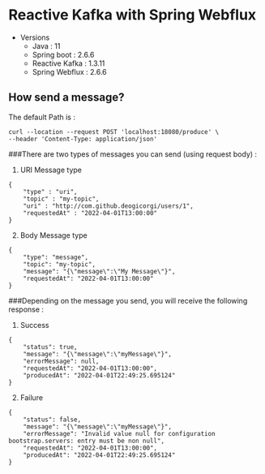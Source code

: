 Reactive Kafka with Spring Webflux
=============

- Versions
  - Java : 11
  - Spring boot : 2.6.6
  - Reactive Kafka : 1.3.11 
  - Spring Webflux : 2.6.6

How send a message?
-------------

The default Path is :
```
curl --location --request POST 'localhost:18080/produce' \
--header 'Content-Type: application/json' 
```

###There are two types of messages you can send (using request body) :
1. URI Message type
```
{
    "type" : "uri",
    "topic" : "my-topic",
    "uri" : "http://com.github.deogicorgi/users/1",
    "requestedAt" : "2022-04-01T13:00:00"
}
```

2. Body Message type
```
{
    "type": "message",
    "topic": "my-topic",
    "message": "{\"message\":\"My Message\"}",
    "requestedAt": "2022-04-01T13:00:00"
}
```

###Depending on the message you send, you will receive the following response :


1. Success
```
{
    "status": true,
    "message": "{\"message\":\"myMessage\"}",
    "errorMessage": null,
    "requestedAt": "2022-04-01T13:00:00",
    "producedAt": "2022-04-01T22:49:25.695124"
}
```

2. Failure
```
{
    "status": false,
    "message": "{\"message\":\"myMessage\"}",
    "errorMessage": "Invalid value null for configuration bootstrap.servers: entry must be non null",
    "requestedAt": "2022-04-01T13:00:00",
    "producedAt": "2022-04-01T22:49:25.695124"
}
```